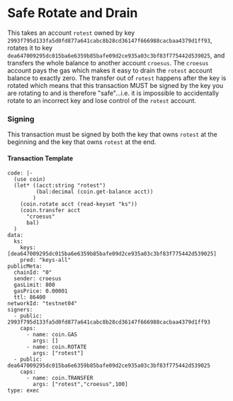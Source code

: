 # Safe Rotate and Drain

This takes an account `rotest` owned by key `2993f795d133fa5d0fd877a641cabc8b28cd36147f666988cacbaa4379d1ff93`, rotates it to key `dea647009295dc015ba6e6359b85bafe09d2ce935a03c3bf83f775442d539025`, and transfers the whole balance to another account `croesus`. The `croesus` account pays the gas which makes it easy to drain the `rotest` account balance to exactly zero. The transfer out of `rotest` happens after the key is rotated which means that this transaction MUST be signed by the key you are rotating to and is therefore "safe"...i.e. it is impossible to accidentally rotate to an incorrect key and lose control of the `rotest` account.

### Signing <a href="#signing" id="signing"></a>

This transaction must be signed by both the key that owns `rotest` at the beginning and the key that owns `rotest` at the end.

#### Transaction Template <a href="#transaction-template" id="transaction-template"></a>

```
code: |-
  (use coin)
  (let* ((acct:string "rotest")
         (bal:decimal (coin.get-balance acct))
        )
    (coin.rotate acct (read-keyset "ks"))
    (coin.transfer acct
      "croesus"
      bal)
  )
data:
  ks:
    keys: [dea647009295dc015ba6e6359b85bafe09d2ce935a03c3bf83f775442d539025]
    pred: "keys-all"
publicMeta:
  chainId: "0"
  sender: croesus
  gasLimit: 800
  gasPrice: 0.00001
  ttl: 86400
networkId: "testnet04"
signers:
  - public: 2993f795d133fa5d0fd877a641cabc8b28cd36147f666988cacbaa4379d1ff93
    caps:
      - name: coin.GAS
        args: []
      - name: coin.ROTATE
        args: ["rotest"]
  - public: dea647009295dc015ba6e6359b85bafe09d2ce935a03c3bf83f775442d539025
    caps:
      - name: coin.TRANSFER
        args: ["rotest","croesus",100]
type: exec
```
